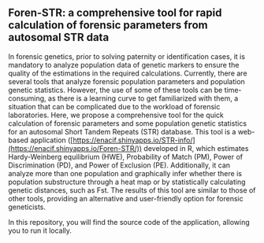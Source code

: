 ## Foren-STR: a comprehensive tool for rapid calculation of forensic parameters from autosomal STR data

In forensic genetics, prior to solving paternity or identification cases, it is mandatory to analyze population data of genetic markers to ensure the quality of the estimations in the required calculations. Currently, there are several tools that analyze forensic population parameters and population genetic statistics. However, the use of some of these tools can be time-consuming, as there is a learning curve to get familiarized with them, a situation that can be complicated due to the workload of forensic laboratories. Here, we propose a comprehensive tool for the quick calculation of forensic parameters and some population genetic statistics for an autosomal Short Tandem Repeats (STR) database. This tool is a web-based application ([https://enacif.shinyapps.io/STR-info/](https://enacif.shinyapps.io/Foren-STR/)) developed in R, which estimates Hardy-Weinberg equilibrium (HWE), Probability of Match (PM), Power of Discrimination (PD), and Power of Exclusion (PE). Additionally, it can analyze more than one population and graphically infer whether there is population substructure through a heat map or by statistically calculating genetic distances, such as Fst. The results of this tool are similar to those of other tools, providing an alternative and user-friendly option for forensic geneticists.

In this repository, you will find the source code of the application, allowing you to run it locally.
